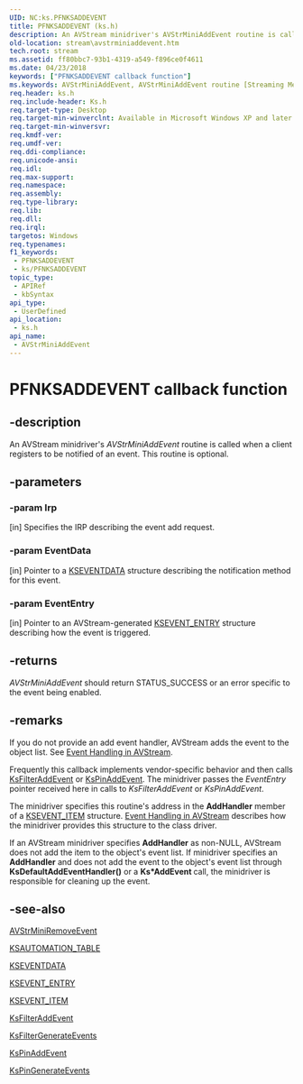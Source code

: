 ```yaml
---
UID: NC:ks.PFNKSADDEVENT
title: PFNKSADDEVENT (ks.h)
description: An AVStream minidriver's AVStrMiniAddEvent routine is called when a client registers to be notified of an event. This routine is optional.
old-location: stream\avstrminiaddevent.htm
tech.root: stream
ms.assetid: ff80bbc7-93b1-4319-a549-f896ce0f4611
ms.date: 04/23/2018
keywords: ["PFNKSADDEVENT callback function"]
ms.keywords: AVStrMiniAddEvent, AVStrMiniAddEvent routine [Streaming Media Devices], PFNKSADDEVENT, avstclbk_31147072-c3de-4b02-9fb1-b7f67765acc4.xml, ks/AVStrMiniAddEvent, stream.avstrminiaddevent
req.header: ks.h
req.include-header: Ks.h
req.target-type: Desktop
req.target-min-winverclnt: Available in Microsoft Windows XP and later operating systems and DirectX 8.0 and later DirectX versions.
req.target-min-winversvr: 
req.kmdf-ver: 
req.umdf-ver: 
req.ddi-compliance: 
req.unicode-ansi: 
req.idl: 
req.max-support: 
req.namespace: 
req.assembly: 
req.type-library: 
req.lib: 
req.dll: 
req.irql: 
targetos: Windows
req.typenames: 
f1_keywords:
 - PFNKSADDEVENT
 - ks/PFNKSADDEVENT
topic_type:
 - APIRef
 - kbSyntax
api_type:
 - UserDefined
api_location:
 - ks.h
api_name:
 - AVStrMiniAddEvent
---
```


# PFNKSADDEVENT callback function


## -description

An AVStream minidriver's <i>AVStrMiniAddEvent</i> routine is called when a client registers to be notified of an event. This routine is optional.

## -parameters

### -param Irp 

[in]
Specifies the IRP describing the event add request.

### -param EventData 

[in]
Pointer to a <a href="/windows-hardware/drivers/ddi/ks/ns-ks-kseventdata">KSEVENTDATA</a> structure describing the notification method for this event.

### -param EventEntry 

[in]
Pointer to an AVStream-generated <a href="/windows-hardware/drivers/ddi/ks/ns-ks-_ksevent_entry">KSEVENT_ENTRY</a> structure describing how the event is triggered.

## -returns

<i>AVStrMiniAddEvent</i> should return STATUS_SUCCESS or an error specific to the event being enabled.

## -remarks

If you do not provide an add event handler, AVStream adds the event to the object list. See <a href="/windows-hardware/drivers/stream/event-handling-in-avstream">Event Handling in AVStream</a>.

Frequently this callback implements vendor-specific behavior and then calls <a href="/windows-hardware/drivers/ddi/ks/nf-ks-ksfilteraddevent">KsFilterAddEvent</a> or <a href="/windows-hardware/drivers/ddi/ks/nf-ks-kspinaddevent">KsPinAddEvent</a>. The minidriver passes the <i>EventEntry</i> pointer received here in calls to <i>KsFilterAddEvent</i> or <i>KsPinAddEvent</i>.

The minidriver specifies this routine's address in the <b>AddHandler</b> member of a <a href="/windows-hardware/drivers/ddi/ks/ns-ks-ksevent_item">KSEVENT_ITEM</a> structure. <a href="/windows-hardware/drivers/stream/event-handling-in-avstream">Event Handling in AVStream</a> describes how the minidriver provides this structure to the class driver.

If an AVStream minidriver specifies <b>AddHandler</b> as non-NULL, AVStream does not add the item to the object's event list. If minidriver specifies an <b>AddHandler</b> and does not add the event to the object's event list through <b>KsDefaultAddEventHandler()</b> or a <b>Ks*AddEvent </b>call, the minidriver is responsible for cleaning up the event.

## -see-also

<a href="/windows-hardware/drivers/ddi/ks/nc-ks-pfnksremoveevent">AVStrMiniRemoveEvent</a>



<a href="/windows-hardware/drivers/ddi/ks/ns-ks-ksautomation_table_">KSAUTOMATION_TABLE</a>



<a href="/windows-hardware/drivers/ddi/ks/ns-ks-kseventdata">KSEVENTDATA</a>



<a href="/windows-hardware/drivers/ddi/ks/ns-ks-_ksevent_entry">KSEVENT_ENTRY</a>



<a href="/windows-hardware/drivers/ddi/ks/ns-ks-ksevent_item">KSEVENT_ITEM</a>



<a href="/windows-hardware/drivers/ddi/ks/nf-ks-ksfilteraddevent">KsFilterAddEvent</a>



<a href="/windows-hardware/drivers/ddi/ks/nf-ks-ksfiltergenerateevents">KsFilterGenerateEvents</a>



<a href="/windows-hardware/drivers/ddi/ks/nf-ks-kspinaddevent">KsPinAddEvent</a>



<a href="/windows-hardware/drivers/ddi/ks/nf-ks-kspingenerateevents">KsPinGenerateEvents</a>